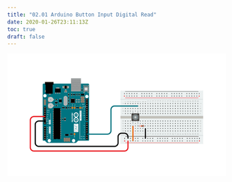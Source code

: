 ```yaml
---
title: "02.01 Arduino Button Input Digital Read"
date: 2020-01-26T23:11:13Z
toc: true
draft: false
---
```


![Link to included File Content](../../../../arduino/arduino-button-digital-read-serial-example-circuit-from-arduino-docs.png)

